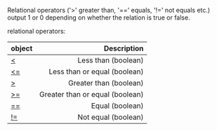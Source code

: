 Relational operators ('>' greater than, '==' equals, '!=' not equals etc.) output 1 or 0 depending on whether the relation is true or false.

relational operators:

|object |Description|
|:---|---:|
|[<](../lt/index.html)      |Less than (boolean)|
|[<=](../le/index.html)     |Less than or equal (boolean)|
|[>](../gt/index.html)      |Greater than (boolean)|
|[>=](../ge/index.html)     |Greater than or equal (boolean)|
|[==](../eq/index.html)     |Equal (boolean)|
|[!=](../neq/index.html)     |Not equal (boolean)|

